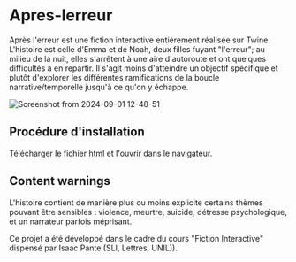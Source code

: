 # Apres-lerreur

Après l'erreur est une fiction interactive entièrement réalisée sur Twine. L'histoire est celle d'Emma et de Noah, deux filles fuyant "l'erreur"; au milieu de la nuit, elles s'arrêtent à une aire d'autoroute et ont quelques difficultés à en repartir. Il s'agit moins d'atteindre un objectif spécifique et plutôt d'explorer les différentes ramifications de la boucle narrative/temporelle jusqu'à ce qu'on y échappe.

![Screenshot from 2024-09-01 12-48-51](https://github.com/user-attachments/assets/9f9cc3d5-0d8d-49be-9be2-7241f5f6da97)

## Procédure d'installation

Télécharger le fichier html et l'ouvrir dans le navigateur.

## Content warnings

L'histoire contient de manière plus ou moins explicite certains thèmes pouvant être sensibles : violence, meurtre, suicide, détresse psychologique, et un narrateur parfois méprisant.

Ce projet a été développé dans le cadre du cours "Fiction Interactive" dispensé par Isaac Pante (SLI, Lettres, UNIL)).

